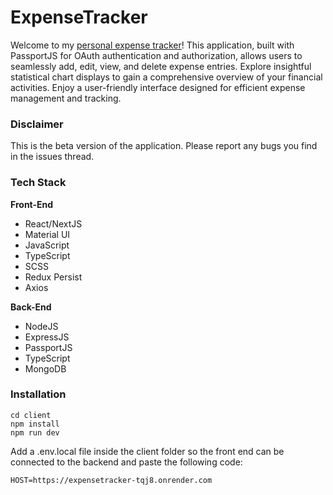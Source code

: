 # ExpenseTracker

Welcome to my [personal expense tracker](https://expense-tracker-phi-gold.vercel.app/)! This application, built with PassportJS for OAuth authentication and authorization, allows users to seamlessly add, edit, view, and delete expense entries. Explore insightful statistical chart displays to gain a comprehensive overview of your financial activities. Enjoy a user-friendly interface designed for efficient expense management and tracking.

### Disclaimer 
This is the beta version of the application. Please report any bugs you find in the issues thread.

### Tech Stack  
<b>Front-End</b>
  * React/NextJS
  * Material UI
  * JavaScript
  * TypeScript
  * SCSS
  * Redux Persist
  * Axios

<b>Back-End</b>
 * NodeJS
 * ExpressJS
 * PassportJS
 * TypeScript
 * MongoDB

### Installation 

```
cd client
npm install
npm run dev
```
Add a .env.local file inside the client folder so the front end can be connected to the backend and paste the following code:
```
HOST=https://expensetracker-tqj8.onrender.com
```
